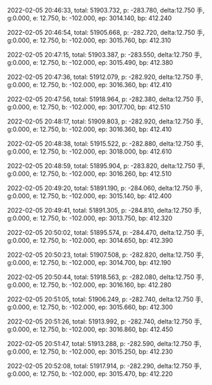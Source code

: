 2022-02-05 20:46:33, total: 51903.732, p: -283.780, delta:12.750 手, g:0.000, e: 12.750, b: -102.000, ep: 3014.140, bp: 412.240

2022-02-05 20:46:54, total: 51905.668, p: -282.720, delta:12.750 手, g:0.000, e: 12.750, b: -102.000, ep: 3015.760, bp: 412.310

2022-02-05 20:47:15, total: 51903.387, p: -283.550, delta:12.750 手, g:0.000, e: 12.750, b: -102.000, ep: 3015.490, bp: 412.380

2022-02-05 20:47:36, total: 51912.079, p: -282.920, delta:12.750 手, g:0.000, e: 12.750, b: -102.000, ep: 3016.360, bp: 412.410

2022-02-05 20:47:56, total: 51918.964, p: -282.380, delta:12.750 手, g:0.000, e: 12.750, b: -102.000, ep: 3017.700, bp: 412.510

2022-02-05 20:48:17, total: 51909.803, p: -282.920, delta:12.750 手, g:0.000, e: 12.750, b: -102.000, ep: 3016.360, bp: 412.410

2022-02-05 20:48:38, total: 51915.522, p: -282.880, delta:12.750 手, g:0.000, e: 12.750, b: -102.000, ep: 3018.000, bp: 412.610

2022-02-05 20:48:59, total: 51895.904, p: -283.820, delta:12.750 手, g:0.000, e: 12.750, b: -102.000, ep: 3016.260, bp: 412.510

2022-02-05 20:49:20, total: 51891.190, p: -284.060, delta:12.750 手, g:0.000, e: 12.750, b: -102.000, ep: 3015.140, bp: 412.400

2022-02-05 20:49:41, total: 51891.305, p: -284.810, delta:12.750 手, g:0.000, e: 12.750, b: -102.000, ep: 3013.750, bp: 412.320

2022-02-05 20:50:02, total: 51895.574, p: -284.470, delta:12.750 手, g:0.000, e: 12.750, b: -102.000, ep: 3014.650, bp: 412.390

2022-02-05 20:50:23, total: 51907.508, p: -282.820, delta:12.750 手, g:0.000, e: 12.750, b: -102.000, ep: 3014.700, bp: 412.190

2022-02-05 20:50:44, total: 51918.563, p: -282.080, delta:12.750 手, g:0.000, e: 12.750, b: -102.000, ep: 3016.160, bp: 412.280

2022-02-05 20:51:05, total: 51906.249, p: -282.740, delta:12.750 手, g:0.000, e: 12.750, b: -102.000, ep: 3015.660, bp: 412.300

2022-02-05 20:51:26, total: 51913.992, p: -282.740, delta:12.750 手, g:0.000, e: 12.750, b: -102.000, ep: 3016.860, bp: 412.450

2022-02-05 20:51:47, total: 51913.288, p: -282.590, delta:12.750 手, g:0.000, e: 12.750, b: -102.000, ep: 3015.250, bp: 412.230

2022-02-05 20:52:08, total: 51917.914, p: -282.290, delta:12.750 手, g:0.000, e: 12.750, b: -102.000, ep: 3015.470, bp: 412.220